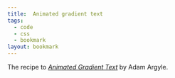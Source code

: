 ```yaml
---
title:  Animated gradient text
tags: 
  - code
  - css
  - bookmark
layout: bookmark
---
```

The recipe to [<cite>Animated Gradient Text</cite>](https://nerdy.dev/animated-gradient-text) by Adam Argyle.
